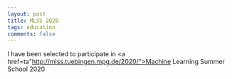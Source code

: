 ```yaml
---
layout: post
title: MLSS 2020
tags: education
comments: false
---
```


I have been selected to participate in <a href=ta"http://mlss.tuebingen.mpg.de/2020/">Machine Learning Summer School 2020</a>


